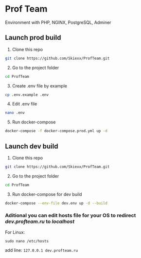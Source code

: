 # Prof Team
Environment with PHP, NGINX, PostgreSQL, Adminer
## Launch prod build
1. Clone this repo
```bash
git clone https://github.com/Skiexx/ProfTeam.git
```
2. Go to the project folder
```bash
cd ProfTeam
```
3. Create .env file by example
```bash
cp .env.example .env
```
4. Edit .env file
```bash
nano .env
```
5. Run docker-compose
```bash
docker-compose -f docker-compose.prod.yml up -d
```
## Launch dev build
1. Clone this repo
```bash
git clone https://github.com/Skiexx/ProfTeam.git
```
2. Go to the project folder
```bash
cd ProfTeam
```
3. Run docker-compose for dev build
```bash
docker-compose --env-file dev.env up -d --build
```
### Aditional you can edit hosts file for your OS to redirect *dev.profteam.ru* to *localhost*  
For Linux:
```
sudo nano /etc/hosts
```
add line: `127.0.0.1 dev.profteam.ru`
